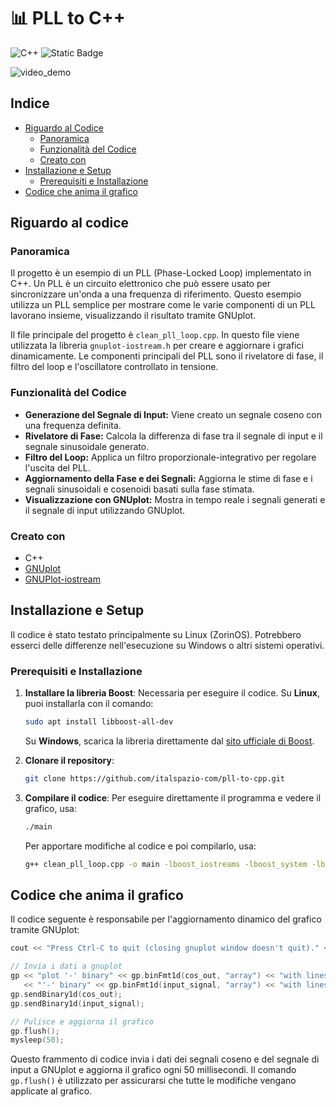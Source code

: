 # 📊 PLL to C++
![C++](https://img.shields.io/badge/c++-%2300599C.svg?style=for-the-badge&logo=c%2B%2B&logoColor=white) ![Static Badge](https://img.shields.io/badge/Linux%20OS%20-%20Linux?style=flat&logo=linux&logoColor=heavenly&logoSize=big&color=black&link=https%3A%2F%2Fwww.linux.it%2F)

![video_demo](https://github.com/italspazio-com/pll-to-cpp/blob/main/demo.gif)

## Indice
- [Riguardo al Codice](#riguardo-al-codice)
    - [Panoramica](#panoramica)
    - [Funzionalità del Codice](#funzionalità-del-codice)
    - [Creato con](#creato-con)
- [Installazione e Setup](#installazione-e-setup)
    - [Prerequisiti e Installazione](#prerequisiti-e-installazione)
- [Codice che anima il grafico](#codice-che-anima-il-grafico)

## Riguardo al codice

### Panoramica
Il progetto è un esempio di un PLL (Phase-Locked Loop) implementato in C++. Un PLL è un circuito elettronico che può essere usato per sincronizzare un'onda a una frequenza di riferimento. Questo esempio utilizza un PLL semplice per mostrare come le varie componenti di un PLL lavorano insieme, visualizzando il risultato tramite GNUplot.

Il file principale del progetto è `clean_pll_loop.cpp`. In questo file viene utilizzata la libreria `gnuplot-iostream.h` per creare e aggiornare i grafici dinamicamente. Le componenti principali del PLL sono il rivelatore di fase, il filtro del loop e l'oscillatore controllato in tensione.

### Funzionalità del Codice
- **Generazione del Segnale di Input:** Viene creato un segnale coseno con una frequenza definita.
- **Rivelatore di Fase:** Calcola la differenza di fase tra il segnale di input e il segnale sinusoidale generato.
- **Filtro del Loop:** Applica un filtro proporzionale-integrativo per regolare l'uscita del PLL.
- **Aggiornamento della Fase e dei Segnali:** Aggiorna le stime di fase e i segnali sinusoidali e cosenoidi basati sulla fase stimata.
- **Visualizzazione con GNUplot:** Mostra in tempo reale i segnali generati e il segnale di input utilizzando GNUplot.

### Creato con
- C++
- [GNUplot](http://www.gnuplot.info/)
- [GNUPlot-iostream](https://stahlke.org/dan/gnuplot-iostream/)

## Installazione e Setup
Il codice è stato testato principalmente su Linux (ZorinOS). Potrebbero esserci delle differenze nell'esecuzione su Windows o altri sistemi operativi.

### Prerequisiti e Installazione
1. **Installare la libreria Boost**: Necessaria per eseguire il codice. Su **Linux**, puoi installarla con il comando:
   ```bash
   sudo apt install libboost-all-dev
   ```
   Su **Windows**, scarica la libreria direttamente dal [sito ufficiale di Boost](https://www.boost.org/users/download/).

2. **Clonare il repository**:
   ```bash
   git clone https://github.com/italspazio-com/pll-to-cpp.git
   ```

3. **Compilare il codice**:
   Per eseguire direttamente il programma e vedere il grafico, usa:
   ```bash
   ./main
   ```
   Per apportare modifiche al codice e poi compilarlo, usa:
   ```bash
   g++ clean_pll_loop.cpp -o main -lboost_iostreams -lboost_system -lboost_filesystem
   ```

## Codice che anima il grafico
Il codice seguente è responsabile per l'aggiornamento dinamico del grafico tramite GNUplot:

```cpp
cout << "Press Ctrl-C to quit (closing gnuplot window doesn't quit)." << endl;

// Invia i dati a gnuplot
gp << "plot '-' binary" << gp.binFmt1d(cos_out, "array") << "with lines lw 5 title 'cos_out', "
   << "'-' binary" << gp.binFmt1d(input_signal, "array") << "with lines lw 5 title 'input_signal'\n";
gp.sendBinary1d(cos_out);
gp.sendBinary1d(input_signal);

// Pulisce e aggiorna il grafico
gp.flush();
mysleep(50);
```
Questo frammento di codice invia i dati dei segnali coseno e del segnale di input a GNUplot e aggiorna il grafico ogni 50 millisecondi. Il comando `gp.flush()` è utilizzato per assicurarsi che tutte le modifiche vengano applicate al grafico.
